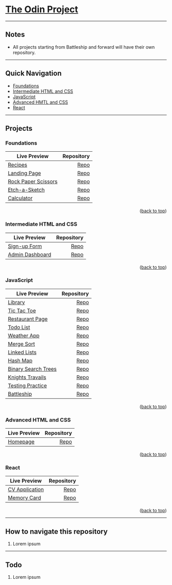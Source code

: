 # [The Odin Project](https://www.theodinproject.com/)

---

## Notes

- All projects starting from Battleship and forward will have their own repository.

---

## Quick Navigation

- [Foundations](https://github.com/mikeyCos/theOdinProject/tree/main/foundations)
- [Intermediate HTML and CSS](https://github.com/mikeyCos/theOdinProject/tree/main/intermediate-html-and-css)
- [JavaScript](https://github.com/mikeyCos/theOdinProject/tree/main/javaScript)
- [Advanced HMTL and CSS](https://github.com/mikeyCos/theOdinProject/tree/main/advanced-html-css)
- [React](https://github.com/mikeyCos/theOdinProject/tree/main/react)

---

## Projects

### Foundations

| Live Preview                                                                                                |                                                                                   Repository |
| ----------------------------------------------------------------------------------------------------------- | -------------------------------------------------------------------------------------------: |
| [Recipes](https://mikeycos.github.io/theOdinProject/foundations/odin-recipes/index.html)                    |        [Repo](https://github.com/mikeyCos/theOdinProject/tree/main/foundations/odin-recipes) |
| [Landing Page](https://mikeycos.github.io/theOdinProject/foundations/landing-page/index.html)               |        [Repo](https://github.com/mikeyCos/theOdinProject/tree/main/foundations/landing-page) |
| [Rock Paper Scissors](https://mikeycos.github.io/theOdinProject/foundations/rock-paper-scissors/index.html) | [Repo](https://github.com/mikeyCos/theOdinProject/tree/main/foundations/rock-paper-scissors) |
| [Etch-a-Sketch](https://mikeycos.github.io/theOdinProject/foundations/etch-a-sketch/index.html)             |       [Repo](https://github.com/mikeyCos/theOdinProject/tree/main/foundations/etch-a-sketch) |
| [Calculator](https://mikeycos.github.io/theOdinProject/foundations/calculator/index.html)                   |          [Repo](https://github.com/mikeyCos/theOdinProject/tree/main/foundations/calculator) |

<p align="right">(<a href="#readme-top">back to top</a>)</p>

### Intermediate HTML and CSS

| Live Preview                                                                                                     |                                                                                                      Repository |
| ---------------------------------------------------------------------------------------------------------------- | --------------------------------------------------------------------------------------------------------------: |
| [Sign-up Form](https://mikeycos.github.io/theOdinProject/intermediate-html-and-css/projects/sign-up-form/)       |    [Repo](https://github.com/mikeyCos/theOdinProject/tree/main/intermediate-html-and-css/projects/sign-up-form) |
| [Admin Dashboard](https://mikeycos.github.io/theOdinProject/intermediate-html-and-css/projects/admin-dashboard/) | [Repo](https://github.com/mikeyCos/theOdinProject/tree/main/intermediate-html-and-css/projects/admin-dashboard) |

<p align="right">(<a href="#readme-top">back to top</a>)</p>

### JavaScript

| Live Preview                                                                                                  |                                                                                           Repository |
| ------------------------------------------------------------------------------------------------------------- | ---------------------------------------------------------------------------------------------------: |
| [Library](https://mikeycos.github.io/theOdinProject/javaScript/projects/library/)                             |             [Repo](https://github.com/mikeyCos/theOdinProject/tree/main/javaScript/projects/library) |
| [Tic Tac Toe](https://mikeycos.github.io/theOdinProject/javaScript/projects/tic-tac-toe/)                     |         [Repo](https://github.com/mikeyCos/theOdinProject/tree/main/javaScript/projects/tic-tac-toe) |
| [Restaurant Page](https://mikeycos.github.io/theOdinProject/javaScript/projects/restaurant-page/dist/)        |     [Repo](https://github.com/mikeyCos/theOdinProject/tree/main/javaScript/projects/restaurant-page) |
| [Todo List](https://mikeycos.github.io/theOdinProject/javaScript/projects/todo-list/dist/)                    |           [Repo](https://github.com/mikeyCos/theOdinProject/tree/main/javaScript/projects/todo-list) |
| [Weather App](https://mikeycos.github.io/theOdinProject/javaScript/projects/weather-app/dist/)                |         [Repo](https://github.com/mikeyCos/theOdinProject/tree/main/javaScript/projects/weather-app) |
| [Merge Sort](https://mikeycos.github.io/theOdinProject/javaScript/projects/merge-sort/dist/)                  |          [Repo](https://github.com/mikeyCos/theOdinProject/tree/main/javaScript/projects/merge-sort) |
| [Linked Lists](https://mikeycos.github.io/theOdinProject/javaScript/projects/linked-lists/dist/)              |        [Repo](https://github.com/mikeyCos/theOdinProject/tree/main/javaScript/projects/linked-lists) |
| [Hash Map](https://mikeycos.github.io/theOdinProject/javaScript/projects/hash-map/dist)                       |            [Repo](https://github.com/mikeyCos/theOdinProject/tree/main/javaScript/projects/hash-map) |
| [Binary Search Trees](https://mikeycos.github.io/theOdinProject/javaScript/projects/binary-search-trees/dist) | [Repo](https://github.com/mikeyCos/theOdinProject/tree/main/javaScript/projects/binary-search-trees) |
| [Knights Travails](https://mikeycos.github.io/theOdinProject/javaScript/projects/knights-travails/dist)       |    [Repo](https://github.com/mikeyCos/theOdinProject/tree/main/javaScript/projects/knights-travails) |
| [Testing Practice](https://mikeycos.github.io/theOdinProject/javaScript/projects/testing-practice/dist)       |    [Repo](https://github.com/mikeyCos/theOdinProject/tree/main/javaScript/projects/testing-practice) |
| [Battleship](https://mikeycos.github.io/battleship/)                                                          |                                                       [Repo](https://github.com/mikeyCos/battleship) |

<p align="right">(<a href="#readme-top">back to top</a>)</p>

### Advanced HTML and CSS

| Live Preview                                     |                                   Repository |
| ------------------------------------------------ | -------------------------------------------: |
| [Homepage](https://mikeycos.github.io/homepage/) | [Repo](https://github.com/mikeyCos/homepage) |

<p align="right">(<a href="#readme-top">back to top</a>)</p>

### React

| Live Preview                                                  |                                         Repository |
| ------------------------------------------------------------- | -------------------------------------------------: |
| [CV Application](https://cvapplication-mikeycos.netlify.app/) | [Repo](https://github.com/mikeyCos/cv-application) |
| [Memory Card](https://cvapplication-mikeycos.netlify.app/)    | [Repo](https://github.com/mikeyCos/cv-application) |

<p align="right">(<a href="#readme-top">back to top</a>)</p>

---

## How to navigate this repository

1. Lorem ipsum

---

## Todo

1. Lorem ipsum
